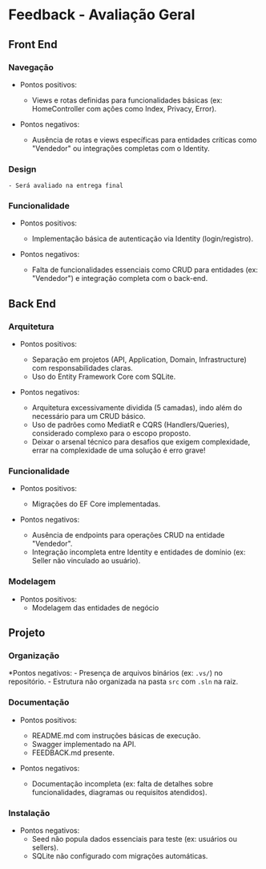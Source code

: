 # Feedback - Avaliação Geral

## Front End
### Navegação
  * Pontos positivos:
    - Views e rotas definidas para funcionalidades básicas (ex: HomeController com ações como Index, Privacy, Error).

  * Pontos negativos:
    - Ausência de rotas e views específicas para entidades críticas como "Vendedor" ou integrações completas com o Identity.

### Design
    - Será avaliado na entrega final

### Funcionalidade
  * Pontos positivos:
    - Implementação básica de autenticação via Identity (login/registro).

  * Pontos negativos:
    - Falta de funcionalidades essenciais como CRUD para entidades (ex: "Vendedor") e integração completa com o back-end.

## Back End
### Arquitetura
  * Pontos positivos:
    - Separação em projetos (API, Application, Domain, Infrastructure) com responsabilidades claras.
    - Uso do Entity Framework Core com SQLite.

  * Pontos negativos:
    - Arquitetura excessivamente dividida (5 camadas), indo além do necessário para um CRUD básico.
    - Uso de padrões como MediatR e CQRS (Handlers/Queries), considerado complexo para o escopo proposto.
    - Deixar o arsenal técnico para desafios que exigem complexidade, errar na complexidade de uma solução é erro grave!

### Funcionalidade
  * Pontos positivos:
    - Migrações do EF Core implementadas.

  * Pontos negativos:
    - Ausência de endpoints para operações CRUD na entidade "Vendedor".
    - Integração incompleta entre Identity e entidades de domínio (ex: Seller não vinculado ao usuário).

### Modelagem
  * Pontos positivos:
    - Modelagem das entidades de negócio


## Projeto
### Organização
  *Pontos negativos:
    - Presença de arquivos binários (ex: `.vs/`) no repositório.
    - Estrutura não organizada na pasta `src` com `.sln` na raiz.

### Documentação
  * Pontos positivos:
    - README.md com instruções básicas de execução.
    - Swagger implementado na API.
    - FEEDBACK.md presente.

  * Pontos negativos:
    - Documentação incompleta (ex: falta de detalhes sobre funcionalidades, diagramas ou requisitos atendidos).

### Instalação

  * Pontos negativos:
    - Seed não popula dados essenciais para teste (ex: usuários ou sellers).
    - SQLite não configurado com migrações automáticas.